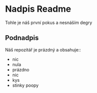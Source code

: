 # Nadpis Readme
Tohle je náš první pokus a nesnáším degry
## Podnadpis
Náš repozitář je prázdný a obsahuje::
- nic
- nula
- prázdno
- nic
- kys
- stinky poopy
